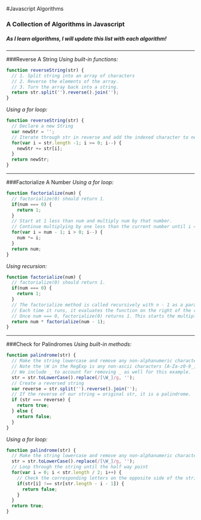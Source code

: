 #Javascript Algorithms
### A Collection of Algorithms in Javascript
##### As I learn algorithms, I will update this list with each algorithm!
------
###Reverse A String
_Using built-in functions:_
```Javascript
function reverseString(str) {
  // 1. Split string into an array of characters
  // 2. Reverse the elements of the array.
  // 3. Turn the array back into a string.
  return str.split('').reverse().join('');
}
```
_Using a for loop:_
```Javascript
function reverseString(str) {
  // Declare a new String
  var newStr = '';
  // Iterate through str in reverse and add the indexed character to newStr.
  for(var i = str.length -1; i >= 0; i--) {
    newStr += str[i];
  }
  return newStr;
}
```
------
###Factorialize A Number
_Using a for loop:_
```Javascript
function factorialize(num) {
  // factorialize(0) should return 1.
  if(num === 0) {
    return 1;
  } 
  // Start at 1 less than num and multiply num by that number.
  // Continue multiplying by one less than the current number until i = 0.
  for(var i = num - 1; i > 0; i--) {
    num *= i;
  }
  return num;
}
```
_Using recursion:_
```Javascript
function factorialize(num) {
  // factorialize(0) should return 1.
  if(num === 0) {
    return 1;
  }
  // The factorialize method is called recursively with n - 1 as a parameter.
  // Each time it runs, it evaluates the function on the right of the return statement before multiplying.
  // Once num === 0, factorialize(0) returns 1. This starts the multiplication up the chain of returns.
  return num * factorialize(num - 1);
}
```
------
###Check for Palindromes
_Using built-in methods:_
```Javascript
function palindrome(str) {
  // Make the string lowercase and remove any non-alphanumeric characters.
  // Note the \W in the RegExp is any non-ascii characters [A-Za-z0-9_]
  // We include _ to account for removing _ as well for this example.
  str = str.toLowerCase().replace(/[\W_]/g, '');
  // Create a reversed string
  var reverse = str.split('').reverse().join('');
  // If the reverse of our string = original str, it is a palindrome.
  if (str === reverse) {
    return true;
  } else {
    return false;
  }
}
```
_Using a for loop:_
```Javascript
function palindrome(str) {
  // Make the string lowercase and remove any non-alphanumeric characters.
  str = str.toLowerCase().replace(/[\W_]/g, '');
  // Loop through the string until the half way point
  for(var i = 0; i < str.length / 2; i++) {
    // Check the corresponding letters on the opposite side of the string.
    if(str[i] !== str[str.length - i - 1]) {
      return false;
    }
  }
  return true;
}
```
